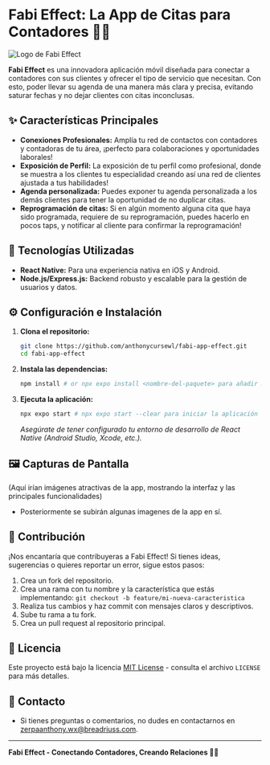 # Fabi Effect: La App de Citas para Contadores 💖💼

![Logo de Fabi Effect](./assets/logo.png)  <!-- Reemplaza con la ruta de tu logo -->

**Fabi Effect** es una innovadora aplicación móvil diseñada para conectar a contadores con sus clientes y ofrecer el tipo de servicio que necesitan.  Con esto, poder llevar su agenda de una manera más clara y precisa, evitando saturar fechas y no dejar clientes con citas inconclusas. 

## ✨ Características Principales

*   **Conexiones Profesionales:** Amplía tu red de contactos con contadores y contadoras de tu área, ¡perfecto para colaboraciones y oportunidades laborales!
*   **Exposición de Perfil:** La exposición de tu perfil como profesional, donde se muestra a los clientes tu especialidad creando así una red de clientes ajustada a tus habilidades!
*   **Agenda personalizada:** Puedes exponer tu agenda personalizada a los demás clientes para tener la oportunidad de no duplicar citas.
*   **Reprogramación de citas:** Si en algún momento alguna cita que haya sido programada, requiere de su reprogramación, puedes hacerlo en pocos taps, y notificar al cliente para confirmar la reprogramación!  

## 🚀 Tecnologías Utilizadas

*   **React Native:** Para una experiencia nativa en iOS y Android.
*   **Node.js/Express.js:** Backend robusto y escalable para la gestión de usuarios y datos.

## ⚙️ Configuración e Instalación

1.  **Clona el repositorio:**

    ```bash
    git clone https://github.com/anthonycursewl/fabi-app-effect.git 
    cd fabi-app-effect
    ```

2.  **Instala las dependencias:**

    ```bash
    npm install # or npx expo install <nombre-del-paquete> para añadir más dependencias usando Expo.
    ```

3.  **Ejecuta la aplicación:**

    ```bash
    npx expo start # npx expo start --clear para iniciar la aplicación limpiando el cache.
    ```

    *Asegúrate de tener configurado tu entorno de desarrollo de React Native (Android Studio, Xcode, etc.).*

## 🖼️ Capturas de Pantalla

(Aquí irían imágenes atractivas de la app, mostrando la interfaz y las principales funcionalidades)

* Posteriormente se subirán algunas imagenes de la app en sí.

## 🤝 Contribución

¡Nos encantaría que contribuyeras a Fabi Effect! Si tienes ideas, sugerencias o quieres reportar un error, sigue estos pasos:

1.  Crea un fork del repositorio.
2.  Crea una rama con tu nombre y la característica que estás implementando: `git checkout -b feature/mi-nueva-caracteristica`
3.  Realiza tus cambios y haz commit con mensajes claros y descriptivos.
4.  Sube tu rama a tu fork.
5.  Crea un pull request al repositorio principal.

## 📜 Licencia

Este proyecto está bajo la licencia [MIT License](LICENSE) - consulta el archivo `LICENSE` para más detalles.

## 📧 Contacto

*   Si tienes preguntas o comentarios, no dudes en contactarnos en [zerpaanthony.wx@breadriuss.com](mailto:zerpaanthony.wx@breadriuss.com).

---

**Fabi Effect - Conectando Contadores, Creando Relaciones 💖💼**